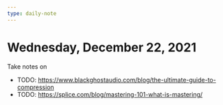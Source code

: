 ```yaml
---
type: daily-note
---
```


# Wednesday, December 22, 2021

Take notes on

- TODO: <https://www.blackghostaudio.com/blog/the-ultimate-guide-to-compression>
- TODO: <https://splice.com/blog/mastering-101-what-is-mastering/>
